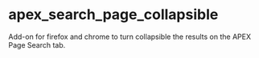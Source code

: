 # apex_search_page_collapsible
Add-on for firefox and chrome to turn collapsible the results on the APEX Page Search tab.
